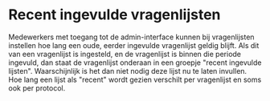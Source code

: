 # Recent ingevulde vragenlijsten

Medewerkers met toegang tot de admin-interface kunnen bij vragenlijsten instellen hoe lang een oude, eerder ingevulde vragenlijst geldig blijft. Als dit van een vragenlijst is ingesteld, en de vragenlijst is binnen die periode ingevuld, dan staat de vragenlijst onderaan in een groepje "recent ingevulde lijsten". Waarschijnlijk is het dan niet nodig deze lijst nu te laten invullen. Hoe lang een lijst als "recent" wordt gezien verschilt per vragenlijst en soms ook per protocol.


